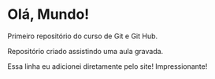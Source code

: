 # Olá, Mundo!
 Primeiro repositório do curso de Git e Git Hub.

 Repositório criado assistindo uma aula gravada.

 Essa linha eu adicionei diretamente pelo site! Impressionante!
